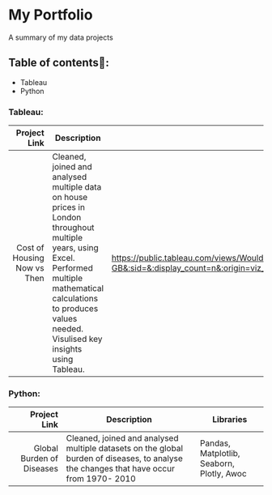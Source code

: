 # My Portfolio
A summary of my data projects
## Table of contents📖: 
- Tableau
- Python
### Tableau:
|      Project  Link                   |  Description     |  Dashboard  Link    |
|-------------------------------------:|------------------|---------------------|
|  Cost of Housing Now vs Then         |  Cleaned, joined and analysed multiple data on house prices in London throughout multiple years, using Excel. Performed multiple mathematical calculations to produces values needed. Visulised key insights using Tableau.  |   https://public.tableau.com/views/Wouldyouneedtotimetraveltobuyahouse/Aretheglorydaysforhousehuntingbehindus?:language=en-GB&:sid=&:display_count=n&:origin=viz_share_link  |
### Python:
|  Project  Link  |  Description   |  Libraries   |
|----------------:|----------------|--------------|
|  Global Burden of Diseases  | Cleaned, joined and analysed multiple datasets on the global burden of diseases, to analyse the changes that have occur from 1970- 2010 |Pandas, Matplotlib, Seaborn, Plotly, Awoc|
